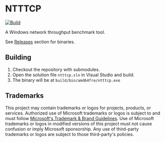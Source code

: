 # NTTTCP

[![Build](https://github.com/microsoft/ntttcp/actions/workflows/build.yml/badge.svg)](https://github.com/microsoft/ntttcp/actions/workflows/build.yml)

A Windows network throughput benchmark tool.

See [Releases](https://github.com/microsoft/ntttcp/releases) section for binaries.

## Building

1. Checkout the repository with submodules.
1. Open the solution file `ntttcp.sln` in Visual Studio and build.
1. The binary will be at `build/bin/amd64fre/ntttcp.exe`

## Trademarks

This project may contain trademarks or logos for projects, products, or services. Authorized use of Microsoft
trademarks or logos is subject to and must follow
[Microsoft's Trademark & Brand Guidelines](https://www.microsoft.com/en-us/legal/intellectualproperty/trademarks/usage/general).
Use of Microsoft trademarks or logos in modified versions of this project must not cause confusion or imply Microsoft sponsorship.
Any use of third-party trademarks or logos are subject to those third-party's policies.
